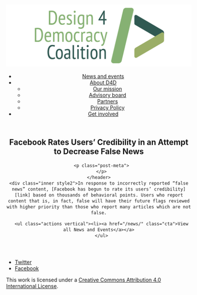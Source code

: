 <!DOCTYPE html>
<html lang="en_US"><head>
  <meta charset="utf-8">
  <meta http-equiv="X-UA-Compatible" content="IE=edge">
  <meta name="viewport" content="width=device-width, initial-scale=1">
  <link rel="apple-touch-icon" sizes="180x180" href="/assets/favicon/apple-touch-icon.png">
  <link rel="icon" type="image/png" sizes="32x32" href="/assets/favicon/favicon-32x32.png">
  <link rel="icon" type="image/png" sizes="16x16" href="/assets/favicon/favicon-16x16.png">
  <link rel="manifest" href="/site.webmanifest">
  <link rel="mask-icon" href="/assets/favicon/safari-pinned-tab.svg" color="#5bbad5">
  <meta name="msapplication-TileColor" content="#00aba9">
  <meta name="theme-color" content="#ffffff">

  
  <!-- Begin Jekyll SEO tag v2.4.0 -->
<title>Facebook Rates Users’ Credibility in an Attempt to Decrease False News | Design 4 Democracy</title>
<meta name="generator" content="Jekyll v3.7.3" />
<meta property="og:title" content="Facebook Rates Users’ Credibility in an Attempt to Decrease False News" />
<meta property="og:locale" content="en_US" />
<meta name="description" content="In response to incorrectly reported “false news” content, Facebook has begun to rate its users’ credibility based on thousands of behavioral points. Users who report content that is, in fact, false will have their future flags reviewed with higher priority than those who report many articles which are not false." />
<meta property="og:description" content="In response to incorrectly reported “false news” content, Facebook has begun to rate its users’ credibility based on thousands of behavioral points. Users who report content that is, in fact, false will have their future flags reviewed with higher priority than those who report many articles which are not false." />
<link rel="canonical" href="https://design4democracy.org/news/Facebook-Rates-Users-Credibility-in-an-Attempt-to-Decrease-False-News.html" />
<meta property="og:url" content="https://design4democracy.org/news/Facebook-Rates-Users-Credibility-in-an-Attempt-to-Decrease-False-News.html" />
<meta property="og:site_name" content="Design 4 Democracy" />
<meta property="og:type" content="article" />
<meta property="article:published_time" content="2018-08-21T00:00:00-04:00" />
<meta name="twitter:card" content="summary" />
<meta name="twitter:site" content="@design4dem" />
<meta name="google-site-verification" content="" />
<script type="application/ld+json">
{"description":"In response to incorrectly reported “false news” content, Facebook has begun to rate its users’ credibility based on thousands of behavioral points. Users who report content that is, in fact, false will have their future flags reviewed with higher priority than those who report many articles which are not false.","@type":"BlogPosting","url":"https://design4democracy.org/news/Facebook-Rates-Users-Credibility-in-an-Attempt-to-Decrease-False-News.html","publisher":{"@type":"Organization","logo":{"@type":"ImageObject","url":"https://design4democracy.org/assets/img/logos/d4d-logo.png"}},"headline":"Facebook Rates Users’ Credibility in an Attempt to Decrease False News","dateModified":"2018-08-21T00:00:00-04:00","datePublished":"2018-08-21T00:00:00-04:00","mainEntityOfPage":{"@type":"WebPage","@id":"https://design4democracy.org/news/Facebook-Rates-Users-Credibility-in-an-Attempt-to-Decrease-False-News.html"},"@context":"http://schema.org"}</script>
<!-- End Jekyll SEO tag -->

  <link rel="stylesheet" href="/tarteaucitron/css/tarteaucitron.css">
  <link rel="stylesheet" href="/assets/main.css">

  <link type="application/atom+xml" rel="alternate" href="https://design4democracy.org/feed.xml" title="Design 4 Democracy" />

</head>
<body>
  <!-- Wrapper -->
  <div id="wrapper"><header class="" role="banner" id="header">
    <!-- Logo -->
    <div class="logo">
      <a class="site-title" rel="author" href="/"><img src="/assets/img/d4d-logo.png" alt="Design 4 Democracy" /></a>
    </div><!-- to do: figure out how to manage dropdown -->
      <!-- Nav -->
      <nav id="nav"><ul><li class="current">
            <a class="page-link" href="/news/">
              News and events
            </a></li><li class="">
            <a class="page-link icon fa-angle-down" href="/areas-focus/">
              About D4D
            </a><ul><li>
                  <a href="/areas-focus/">
                    Our mission
                  </a>
              </li><li>
                  <a href="/advisory-board/">
                    Advisory board
                  </a>
              </li><li>
                  <a href="/tech-supporting-partners/">
                    Partners
                  </a>
              </li><li>
                  <a href="/privacy-policy.html">
                    Privacy Policy
                  </a>
              </li></ul></li><li class="">
            <a class="page-link" href="/join-us/">
              Get involved
            </a></li></ul></nav></header>
<section class="main alt event" aria-label="Content">
    <header>
      <h2 class="post-title">Facebook Rates Users’ Credibility in an Attempt to Decrease False News</h2>
      

      <p class="post-meta">
      </p>
    </header>
    <div class="inner style2">In response to incorrectly reported “false news” content, [Facebook has begun to rate its users’ credibility][link] based on thousands of behavioral points. Users who report content that is, in fact, false will have their future flags reviewed with higher priority than those who report many articles which are not false.

[link]: https://www.washingtonpost.com/technology/2018/08/21/facebook-is-rating-trustworthiness-its-users-scale-zero-one/?utm_term=.87ea7ad92ed6


      <ul class="actions vertical"><li><a href="/news/" class="cta">View all News and Events</a></a>
      </ul>
  </div>
</section>
<footer id="footer" class="accent3">
  <ul class="icons">
    <li><a href="https://twitter.com/design4dem" class="icon alt fa-twitter"><span class="label">Twitter</span></a></li>
    <li><a href="https://www.facebook.com/Design4Democracy" class="icon alt fa-facebook"><span class="label">Facebook</span></a></li>
    <!--li><a href="#" class="icon alt fa-instagram"><span class="label">Instagram</span></a></li>
    <li><a href="#" class="icon alt fa-github"><span class="label">GitHub</span></a></li>
    <li><a href="#" class="icon alt fa-phone"><span class="label">Phone</span></a></li>
    <li><a href="#" class="icon alt fa-envelope-o"><span class="label">Email</span></a></li-->
  </ul>
  <p class="copyright">This work is licensed under a <a rel="license" href="http://creativecommons.org/licenses/by/4.0/">Creative Commons Attribution 4.0 International License</a>.</p>
</footer>
</div><!-- /wrapper -->
  <!-- Scripts -->
    <script src="/assets/js/scripts.min.js"></script><script src="/tarteaucitron/tarteaucitron.js"></script>
    <script type="text/javascript">
    (function($) {
      $(document).ready(function(){
        tarteaucitron.init({
          "hashtag": "#tarteaucitron", /* Automatically open the panel with the hashtag */
          "highPrivacy": false, /* disabling the auto consent feature on navigation? */
          "orientation": "top", /* the big banner should be on 'top' or 'bottom'? */
          "adblocker": false, /* Display a message if an adblocker is detected */
          "showAlertSmall": true, /* show the small banner on bottom right? */
          "cookieslist": true, /* Display the list of cookies installed ? */
          "removeCredit": false, /* remove the credit link? */
          //"cookieDomain": ".example.com" /* Domain name on which the cookie for the subdomains will be placed */
        });
      });
    })(jQuery);
    </script><script type="text/javascript">
  tarteaucitron.user.analyticsUa = 'UA-120811815-1';
  tarteaucitron.user.analyticsMore = function () { /* add here your optionnal ga.push() */ };
  (tarteaucitron.job = tarteaucitron.job || []).push('analytics');
</script></body>

</html>
